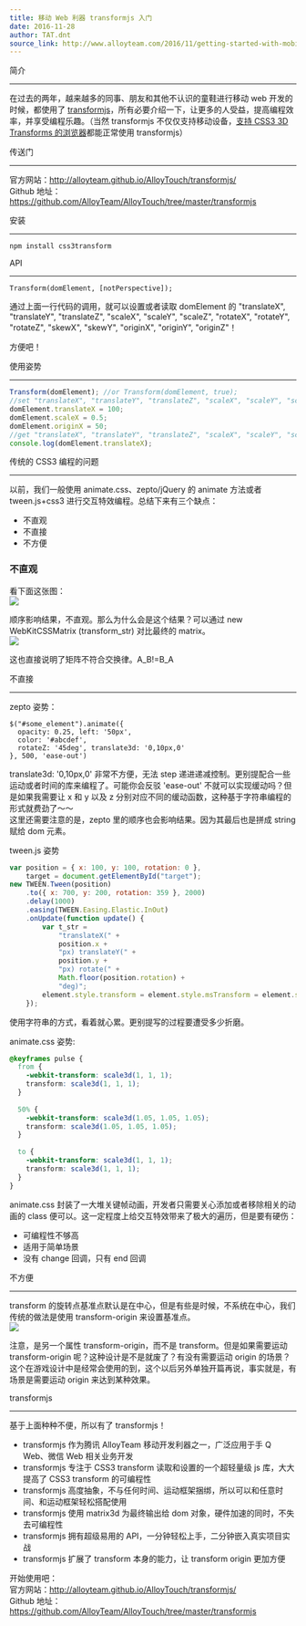 ```yaml
---
title: 移动 Web 利器 transformjs 入门
date: 2016-11-28
author: TAT.dnt
source_link: http://www.alloyteam.com/2016/11/getting-started-with-mobile-web-tool-transformjs/
---
```


<!-- {% raw %} - for jekyll -->

简介  

* * *

在过去的两年，越来越多的同事、朋友和其他不认识的童鞋进行移动 web 开发的时候，都使用了 [transformjs](https://github.com/AlloyTeam/AlloyTouch/tree/master/transformjs)，所有必要介绍一下，让更多的人受益，提高编程效率，并享受编程乐趣。（当然 transformjs 不仅仅支持移动设备，[支持 CSS3 3D Transforms 的浏览器](http://caniuse.com/#search=CSS3%203D)都能正常使用 transformjs）

传送门  

* * *

官方网站：<http://alloyteam.github.io/AlloyTouch/transformjs/>  
Github 地址：<https://github.com/AlloyTeam/AlloyTouch/tree/master/transformjs>

安装  

* * *

    npm install css3transform

API  

* * *

    Transform(domElement, [notPerspective]);

通过上面一行代码的调用，就可以设置或者读取 domElement 的 "translateX", "translateY", "translateZ", "scaleX", "scaleY", "scaleZ", "rotateX", "rotateY", "rotateZ", "skewX", "skewY", "originX", "originY", "originZ"！

方便吧！

使用姿势  

* * *

```javascript
Transform(domElement); //or Transform(domElement, true);
//set "translateX", "translateY", "translateZ", "scaleX", "scaleY", "scaleZ", "rotateX", "rotateY", "rotateZ", "skewX", "skewY", "originX", "originY", "originZ"
domElement.translateX = 100;
domElement.scaleX = 0.5;
domElement.originX = 50;
//get "translateX", "translateY", "translateZ", "scaleX", "scaleY", "scaleZ", "rotateX", "rotateY", "rotateZ", "skewX", "skewY", "originX", "originY", "originZ"
console.log(domElement.translateX);
```

传统的 CSS3 编程的问题  

* * *

以前，我们一般使用 animate.css、zepto/jQuery 的 animate 方法或者 tween.js+css3 进行交互特效编程。总结下来有三个缺点：

-   不直观
-   不直接
-   不方便

### 不直观

看下面这张图：  
![](http://images2015.cnblogs.com/blog/105416/201611/105416-20161125110517471-588991382.png)

顺序影响结果，不直观。那么为什么会是这个结果？可以通过 new WebKitCSSMatrix (transform_str) 对比最终的 matrix。  
![](http://images2015.cnblogs.com/blog/105416/201611/105416-20161125110527206-832361505.png)

这也直接说明了矩阵不符合交换律。A_B!=B_A

不直接  

* * *

zepto 姿势：

    $("#some_element").animate({
      opacity: 0.25, left: '50px',
      color: '#abcdef',
      rotateZ: '45deg', translate3d: '0,10px,0'
    }, 500, 'ease-out')

translate3d: '0,10px,0' 非常不方便，无法 step 递进递减控制。更别提配合一些运动或者时间的库来编程了。可能你会反驳 'ease-out' 不就可以实现缓动吗？但是如果我需要让 x 和 y 以及 z 分别对应不同的缓动函数，这种基于字符串编程的形式就费劲了～～  
这里还需要注意的是，zepto 里的顺序也会影响结果。因为其最后也是拼成 string 赋给 dom 元素。

tween.js 姿势

```javascript
var position = { x: 100, y: 100, rotation: 0 },
    target = document.getElementById("target");
new TWEEN.Tween(position)
    .to({ x: 700, y: 200, rotation: 359 }, 2000)
    .delay(1000)
    .easing(TWEEN.Easing.Elastic.InOut)
    .onUpdate(function update() {
        var t_str =
            "translateX(" +
            position.x +
            "px) translateY(" +
            position.y +
            "px) rotate(" +
            Math.floor(position.rotation) +
            "deg)";
        element.style.transform = element.style.msTransform = element.style.OTransform = element.style.MozTransform = element.style.webkitTransform = t_str;
    });
```

使用字符串的方式，看着就心累。更别提写的过程要遭受多少折磨。

animate.css 姿势:

```css
@keyframes pulse {
  from {
    -webkit-transform: scale3d(1, 1, 1);
    transform: scale3d(1, 1, 1);
  }
 
  50% {
    -webkit-transform: scale3d(1.05, 1.05, 1.05);
    transform: scale3d(1.05, 1.05, 1.05);
  }
 
  to {
    -webkit-transform: scale3d(1, 1, 1);
    transform: scale3d(1, 1, 1);
  }
}
```

animate.css 封装了一大堆关键帧动画，开发者只需要关心添加或者移除相关的动画的 class 便可以。这一定程度上给交互特效带来了极大的遍历，但是要有硬伤：

-   可编程性不够高
-   适用于简单场景
-   没有 change 回调，只有 end 回调

不方便  

* * *

transform 的旋转点基准点默认是在中心，但是有些是时候，不系统在中心，我们传统的做法是使用 transform-origin 来设置基准点。  
![](http://images2015.cnblogs.com/blog/105416/201611/105416-20161125110501581-412990102.png)

注意，是另一个属性 transform-origin，而不是 transform。但是如果需要运动 transform-origin 呢？这种设计是不是就废了？有没有需要运动 origin 的场景？这个在游戏设计中是经常会使用的到，这个以后另外单独开篇再说，事实就是，有场景是需要运动 origin 来达到某种效果。

transformjs  

* * *

基于上面种种不便，所以有了 transformjs！

-   transformjs 作为腾讯 AlloyTeam 移动开发利器之一，广泛应用于手 Q Web、微信 Web 相关业务开发
-   transformjs 专注于 CSS3 transform 读取和设置的一个超轻量级 js 库，大大提高了 CSS3 transform 的可编程性
-   transformjs 高度抽象，不与任何时间、运动框架捆绑，所以可以和任意时间、和运动框架轻松搭配使用
-   transformjs 使用 matrix3d 为最终输出给 dom 对象，硬件加速的同时，不失去可编程性
-   transformjs 拥有超级易用的 API，一分钟轻松上手，二分钟嵌入真实项目实战
-   transformjs 扩展了 transform 本身的能力，让 transform origin 更加方便

开始使用吧：  
官方网站：<http://alloyteam.github.io/AlloyTouch/transformjs/>  
Github 地址：<https://github.com/AlloyTeam/AlloyTouch/tree/master/transformjs>

<!-- {% endraw %} - for jekyll -->